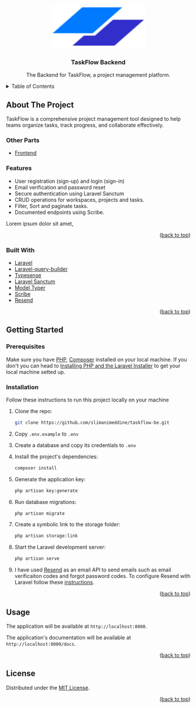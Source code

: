<a id="readme-top"></a>

<br />
<div align="center">
  <a href="https://github.com/slimanimeddine/taskflow-be">
    <img src="public/logo.svg" alt="Logo" width="260" height="120">
  </a>

  <h3 align="center">TaskFlow Backend</h3>

  <p align="center">
    The Backend for TaskFlow, a project management platform.
    <br />
  </p>
</div>

<details>
  <summary>Table of Contents</summary>
  <ol>
    <li>
      <a href="#about-the-project">About The Project</a>
      <ul>
        <li><a href="#other-parts">Other Parts</a></li>
        <li><a href="#features">Features</a></li>
        <li><a href="#built-with">Built With</a></li>
      </ul>
    </li>
    <li>
      <a href="#getting-started">Getting Started</a>
      <ul>
        <li><a href="#prerequisites">Prerequisites</a></li>
        <li><a href="#installation">Installation</a></li>
      </ul>
    </li>
    <li><a href="#usage">Usage</a></li>
    <li><a href="#license">License</a></li>
  </ol>
</details>

## About The Project

TaskFlow is a comprehensive project management tool designed to help teams organize tasks, track progress, and collaborate effectively.

### Other Parts

- [Frontend](https://github.com/slimanimeddine/taskflow-fe)

### Features

- User registration (sign-up) and login (sign-in)
- Email verification and password reset
- Secure authentication using Laravel Sanctum
- CRUD operations for workspaces, projects and tasks.
- Filter, Sort and paginate tasks.
- Documented endpoints using Scribe.

Lorem ipsum dolor sit amet,

<p align="right">(<a href="#readme-top">back to top</a>)</p>

### Built With

- [Laravel](https://laravel.com/)
- [Laravel-query-builder](https://spatie.be/docs/laravel-query-builder/v6/introduction)
- [Typesense](https://typesense.org/)
- [Laravel Sanctum](https://laravel.com/docs/12.x/sanctum)
- [Model Typer](https://github.com/fumeapp/modeltyper)
- [Scribe](https://scribe.knuckles.wtf/)
- [Resend](https://resend.com/)

<p align="right">(<a href="#readme-top">back to top</a>)</p>

## Getting Started

### Prerequisites

Make sure you have [PHP](https://www.php.net/), [Composer](https://getcomposer.org/) installed on your local machine.
If you don't you can head to [Installing PHP and the Laravel Installer](https://laravel.com/docs/12.x#installing-php) to get your local machine setted up.

### Installation

Follow these instructions to run this project locally on your machine

1. Clone the repo:

   ```sh
   git clone https://github.com/slimanimeddine/taskflow-be.git
   ```

2. Copy `.env.example` to `.env`

3. Create a database and copy its credentials to `.env`

4. Install the project's dependencies:

   ```sh
   composer install
   ```

5. Generate the application key:

   ```sh
   php artisan key:generate
   ```

6. Run database migrations:

   ```sh
   php artisan migrate
   ```

7. Create a symbolic link to the storage folder:

   ```sh
   php artisan storage:link
   ```

8. Start the Laravel development server:

   ```sh
   php artisan serve
   ```

9. I have used [Resend](https://resend.com/) as an email API to send emails such as email verificaiton codes and forgot password codes.
   To configure Resend with Laravel follow these [instructions](https://resend.com/docs/send-with-laravel).

<p align="right">(<a href="#readme-top">back to top</a>)</p>

## Usage

The application will be available at `http://localhost:8000`.

The application's documentation will be available at `http://localhost:8000/docs`.

<p align="right">(<a href="#readme-top">back to top</a>)</p>

## License

Distributed under the [MIT License](LICENSE.md).

<p align="right">(<a href="#readme-top">back to top</a>)</p>
